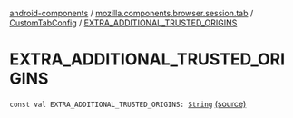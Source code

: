 [android-components](../../index.md) / [mozilla.components.browser.session.tab](../index.md) / [CustomTabConfig](index.md) / [EXTRA_ADDITIONAL_TRUSTED_ORIGINS](./-e-x-t-r-a_-a-d-d-i-t-i-o-n-a-l_-t-r-u-s-t-e-d_-o-r-i-g-i-n-s.md)

# EXTRA_ADDITIONAL_TRUSTED_ORIGINS

`const val EXTRA_ADDITIONAL_TRUSTED_ORIGINS: `[`String`](https://kotlinlang.org/api/latest/jvm/stdlib/kotlin/-string/index.html) [(source)](https://github.com/mozilla-mobile/android-components/blob/master/components/browser/session/src/main/java/mozilla/components/browser/session/tab/CustomTabConfig.kt#L44)